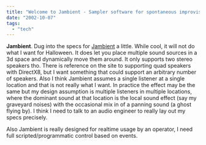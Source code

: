```yaml
---
title: "Welcome to Jambient - Sampler software for spontaneous improvisation"
date: "2002-10-07"
tags: 
  - "tech"
---
```


**Jambient**. Dug into the specs for [Jambient](http://www.jambient.com/intro.html) a little. While cool, it will not do what I want for Halloween. It does let you place multiple sound sources in a 3d space and dynamically move them around. It only supports two stereo speakers tho. There is reference on the site to supporting quad speakers with DirectX8, but I want something that could support an arbitrary number of speakers. Also I think Jambient assumes a single listener at a single location and that is not really what I want. In practice the effect may be the same but my design assumption is multiple listeners in multiple locations, where the dominant sound at that location is the local sound effect (say my graveyard noises) with the occasional mix in of a panning sound (a ghost flying by). I think I need to talk to an audio engineer to really lay out my specs precisely.

Also Jambient is really designed for realtime usage by an operator, I need full scripted/programmatic control based on events.
